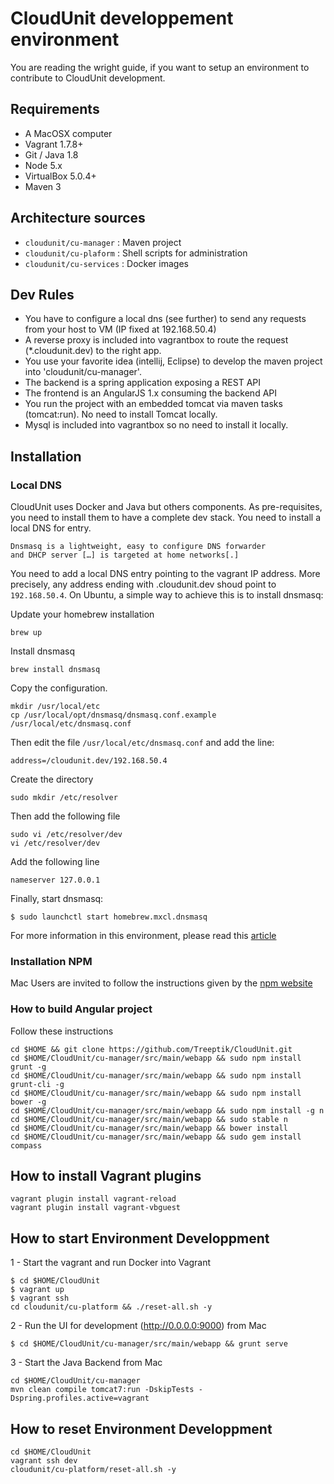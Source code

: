 
# CloudUnit developpement environment

You are reading the wright guide, if you want to setup an environment to contribute to CloudUnit development.

## Requirements

* A MacOSX computer
* Vagrant 1.7.8+
* Git / Java 1.8
* Node 5.x
* VirtualBox 5.0.4+
* Maven 3
 
## Architecture sources

* `cloudunit/cu-manager`  : Maven project 
* `cloudunit/cu-plaform`  : Shell scripts for administration 
* `cloudunit/cu-services` : Docker images

## Dev Rules

* You have to configure a local dns (see further) to send any requests from your host to VM (IP fixed at 192.168.50.4) 
* A reverse proxy is included into vagrantbox to route the request (*.cloudunit.dev) to the right app.
* You use your favorite idea (intellij, Eclipse) to develop the maven project into 'cloudunit/cu-manager'.
* The backend is a spring application exposing a REST API
* The frontend is an AngularJS 1.x consuming the backend API
* You run the project with an embedded tomcat via maven tasks (tomcat:run). No need to install Tomcat locally.
* Mysql is included into vagrantbox so no need to install it locally.

## Installation 

### Local DNS

CloudUnit uses Docker and Java but others components. 
As pre-requisites, you need to install them to have a complete dev stack. 
You need to install a local DNS for entry.
```
Dnsmasq is a lightweight, easy to configure DNS forwarder 
and DHCP server […] is targeted at home networks[.]
```
You need to add a local DNS entry pointing to the vagrant IP address. More precisely, any address ending with .cloudunit.dev shoud point to `192.168.50.4`. On Ubuntu, a simple way to achieve this is to install dnsmasq:

Update your homebrew installation
```
brew up
```

Install dnsmasq
```
brew install dnsmasq
```

Copy the configuration.
```
mkdir /usr/local/etc
cp /usr/local/opt/dnsmasq/dnsmasq.conf.example /usr/local/etc/dnsmasq.conf
```

Then edit the file `/usr/local/etc/dnsmasq.conf` and add the line:
```
address=/cloudunit.dev/192.168.50.4
```

Create the directory
```
sudo mkdir /etc/resolver
```
Then add the following file
```
sudo vi /etc/resolver/dev
vi /etc/resolver/dev
```
Add the following line
```
nameserver 127.0.0.1
```

Finally, start dnsmasq:
```
$ sudo launchctl start homebrew.mxcl.dnsmasq
```
For more information in this environment, please read this [article](http://passingcuriosity.com/2013/dnsmasq-dev-osx/)

### Installation NPM

Mac Users are invited to follow the instructions given by the [npm website](https://nodejs.org)

### How to build Angular project

Follow these instructions

```
cd $HOME && git clone https://github.com/Treeptik/CloudUnit.git
cd $HOME/CloudUnit/cu-manager/src/main/webapp && sudo npm install grunt -g
cd $HOME/CloudUnit/cu-manager/src/main/webapp && sudo npm install grunt-cli -g
cd $HOME/CloudUnit/cu-manager/src/main/webapp && sudo npm install bower -g
cd $HOME/CloudUnit/cu-manager/src/main/webapp && sudo npm install -g n
cd $HOME/CloudUnit/cu-manager/src/main/webapp && sudo stable n
cd $HOME/CloudUnit/cu-manager/src/main/webapp && bower install
cd $HOME/CloudUnit/cu-manager/src/main/webapp && sudo gem install compass
```

## How to install Vagrant plugins

```
vagrant plugin install vagrant-reload
vagrant plugin install vagrant-vbguest
```

## How to start Environment Developpment

1 - Start the vagrant and run Docker into Vagrant

```
$ cd $HOME/CloudUnit 
$ vagrant up
$ vagrant ssh 
cd cloudunit/cu-platform && ./reset-all.sh -y
```

2 - Run the UI for development (http://0.0.0.0:9000) from Mac

```
$ cd $HOME/CloudUnit/cu-manager/src/main/webapp && grunt serve
```

3 - Start the Java Backend from Mac

```
cd $HOME/CloudUnit/cu-manager
mvn clean compile tomcat7:run -DskipTests -Dspring.profiles.active=vagrant
```

## How to reset Environment Developpment

```
cd $HOME/CloudUnit
vagrant ssh dev
cloudunit/cu-platform/reset-all.sh -y
```


